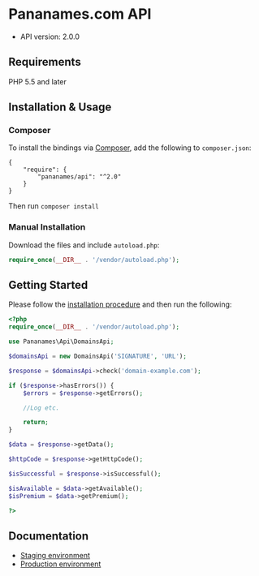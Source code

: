 # Pananames.com API

- API version: 2.0.0

## Requirements

PHP 5.5 and later

## Installation & Usage
### Composer

To install the bindings via [Composer](http://getcomposer.org/), add the following to `composer.json`:

```
{
	"require": {
		"pananames/api": "^2.0"
	}
}
```

Then run `composer install`

### Manual Installation

Download the files and include `autoload.php`:

```php
require_once(__DIR__ . '/vendor/autoload.php');
```

## Getting Started

Please follow the [installation procedure](#installation--usage) and then run the following:

```php
<?php
require_once(__DIR__ . '/vendor/autoload.php');

use Pananames\Api\DomainsApi;

$domainsApi = new DomainsApi('SIGNATURE', 'URL');

$response = $domainsApi->check('domain-example.com');

if ($response->hasErrors()) {
	$errors = $response->getErrors();

	//Log etc.

	return;
}

$data = $response->getData();

$httpCode = $response->getHttpCode();

$isSuccessful = $response->isSuccessful();

$isAvailable = $data->getAvailable();
$isPremium = $data->getPremium();

?>
```

## Documentation

- [Staging environment](https://docs-staging.pananames.com/)
- [Production environment](https://docs.pananames.com/)
